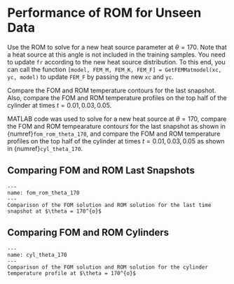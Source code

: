 # Performance of ROM for Unseen Data

Use the ROM to solve for a new heat source parameter at $\theta = 170$. Note that a heat source at this angle is not included in the training samples. You need to update `fr` according to the new heat source distribution. To this end, you can call the function `[model, FEM_M, FEM_K, FEM_F] = GetFEMMatmodel(xc, yc, model)` to update `FEM_F` by passing the new `xc` and `yc`.

Compare the FOM and ROM temperature contours for the last snapshot. Also, compare the FOM and ROM temperature profiles on the top half of the cylinder at times $t = 0.01, 0.03, 0.05$.

MATLAB code was used to solve for a new heat source at $\theta = 170$, compare the FOM and ROM tempearature contours for the last snapshot as shown in {numref}`fom_rom_theta_170`, and compare the FOM and ROM temperature profiles on the top half of the cylinder at times $t = 0.01, 0.03, 0.05$ as shown in {numref}`cyl_theta_170`.

## Comparing FOM and ROM Last Snapshots

```{figure} img/fom_rom_theta_170.png
---
name: fom_rom_theta_170
---
Comparison of the FOM solution and ROM solution for the last time snapshot at $\theta = 170^{o}$
```

## Comparing FOM and ROM Cylinders

```{figure} img/cyl_theta_170.png
---
name: cyl_theta_170
---
Comparison of the FOM solution and ROM solution for the cylinder temperature profile at $\theta = 170^{o}$
```